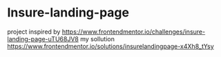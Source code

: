 # Insure-landing-page
project inspired by https://www.frontendmentor.io/challenges/insure-landing-page-uTU68JV8
my sollution https://www.frontendmentor.io/solutions/insurelandingpage-x4Xh8_tYsy
